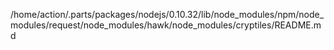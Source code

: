 /home/action/.parts/packages/nodejs/0.10.32/lib/node_modules/npm/node_modules/request/node_modules/hawk/node_modules/cryptiles/README.md